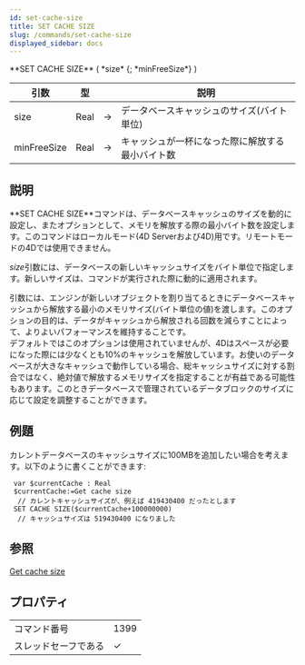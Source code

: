 ```yaml
---
id: set-cache-size
title: SET CACHE SIZE
slug: /commands/set-cache-size
displayed_sidebar: docs
---
```


<!--REF #_command_.SET CACHE SIZE.Syntax-->**SET CACHE SIZE** ( *size* {; *minFreeSize*} )<!-- END REF-->
<!--REF #_command_.SET CACHE SIZE.Params-->
| 引数 | 型 |  | 説明 |
| --- | --- | --- | --- |
| size | Real | &#8594;  | データベースキャッシュのサイズ(バイト単位) |
| minFreeSize | Real | &#8594;  | キャッシュが一杯になった際に解放する最小バイト数 |

<!-- END REF-->

## 説明 

<!--REF #_command_.SET CACHE SIZE.Summary-->**SET CACHE SIZE**コマンドは、データベースキャッシュのサイズを動的に設定し、またオプションとして、メモリを解放する際の最小バイト数を設定します。<!-- END REF-->このコマンドはローカルモード(4D Serverおよび4D)用です。リモートモードの4Dでは使用できません。

*size*引数には、データベースの新しいキャッシュサイズをバイト単位で指定します。新しいサイズは、コマンドが実行された際に動的に適用されます。

引数には、エンジンが新しいオブジェクトを割り当てるときにデータベースキャッシュから解放する最小のメモリサイズ(バイト単位の値)を渡します。このオプションの目的は、データがキャッシュから解放される回数を減らすことによって、よりよいパフォーマンスを維持することです。  
デフォルトではこのオプションは使用されていませんが、4Dはスペースが必要になった際には少なくとも10%のキャッシュを解放しています。お使いのデータベースが大きなキャッシュで動作している場合、総キャッシュサイズに対する割合ではなく、絶対値で解放するメモリサイズを指定することが有益である可能性もあります。このときデータベースで管理されているデータブロックのサイズに応じて設定を調整することができます。

## 例題 

カレントデータベースのキャッシュサイズに100MBを追加したい場合を考えます。以下のように書くことができます:

```4d
 var $currentCache : Real
 $currentCache:=Get cache size
  // カレントキャッシュサイズが、例えば 419430400 だったとします
 SET CACHE SIZE($currentCache+100000000)
  // キャッシュサイズは 519430400 になりました
```

## 参照 

[Get cache size](get-cache-size.md)  

## プロパティ

|  |  |
| --- | --- |
| コマンド番号 | 1399 |
| スレッドセーフである | &check; |


